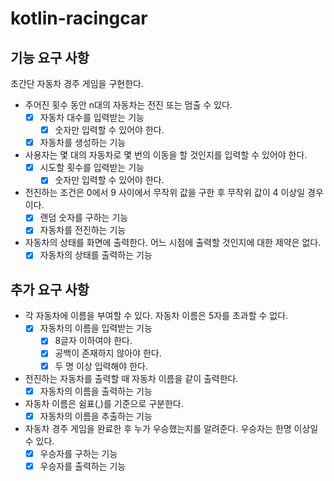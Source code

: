 # kotlin-racingcar

## 기능 요구 사항
초간단 자동차 경주 게임을 구현한다.

- 주어진 횟수 동안 n대의 자동차는 전진 또는 멈출 수 있다.
    - [x] 자동차 대수를 입력받는 기능
        - [x] 숫자만 입력할 수 있어야 한다.
    - [x] 자동차를 생성하는 기능
- 사용자는 몇 대의 자동차로 몇 번의 이동을 할 것인지를 입력할 수 있어야 한다.
    - [x] 시도할 횟수를 입력받는 기능
        - [x] 숫자만 입력할 수 있어야 한다.
- 전진하는 조건은 0에서 9 사이에서 무작위 값을 구한 후 무작위 값이 4 이상일 경우이다.
    - [x] 랜덤 숫자를 구하는 기능
    - [x] 자동차를 전진하는 기능
- 자동차의 상태를 화면에 출력한다. 어느 시점에 출력할 것인지에 대한 제약은 없다.
    - [x] 자동차의 상태를 출력하는 기능
    
## 추가 요구 사항
- 각 자동차에 이름을 부여할 수 있다. 자동차 이름은 5자를 초과할 수 없다.
    - [x] 자동차의 이름을 입력받는 기능
      - [x] 8글자 이하여야 한다.
      - [x] 공백이 존재하지 않아야 한다.
      - [x] 두 명 이상 입력해야 한다.
- 전진하는 자동차를 출력할 때 자동차 이름을 같이 출력한다.
    - [x] 자동차의 이름을 출력하는 기능
- 자동차 이름은 쉼표(,)를 기준으로 구분한다.
    - [x] 자동차의 이름을 추출하는 기능
- 자동차 경주 게임을 완료한 후 누가 우승했는지를 알려준다. 우승자는 한명 이상일 수 있다.
    - [x] 우승자를 구하는 기능
    - [x] 우승자를 출력하는 기능